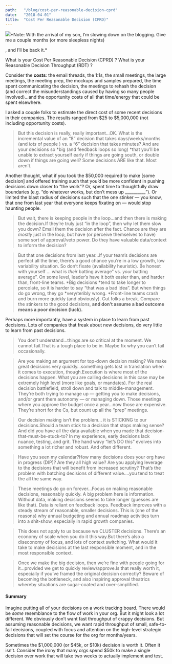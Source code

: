 ```yaml
---
path:	"/blog/cost-per-reasonable-decision-cprd"
date:	"2018-04-01"
title:	"Cost Per Reasonable Decision (CPRD)"
---
```


![](/images/1*Zs8BxzBm9KqCbaF05gXS2g@2x.jpeg)*Note: With the arrival of my son, I’m slowing down on the blogging. Give me a couple months (or more sleepless nights)

, and I’ll be back it.*

What is your Cost Per Reasonable Decision (CPRD) ? What is your Reasonable Decision Throughput (RDT) ?

Consider the **costs**: the email threads, the 1:1s, the small meetings, the large meetings, the meeting prep, the mockups and samples prepared, the time spent communicating the decision, the meetings to rehash the decision (and correct the misunderstandings caused by having so many people involved)…and the opportunity costs of all that time/energy that could be spent elsewhere.

I asked a couple folks to estimate the direct cost of some recent decisions in their companies. The results ranged from $25 to $5,000,000 (not including opportunity costs).


> But this decision is really, really important…OK. What is the incremental value of an “8” decision that takes days/weeks/months (and *lots* of people ) vs. a “6” decision that takes minutes? And are your decisions so *big (and feedback loops so long) *that you’ll be unable to extract yourself early if things are going south, or double down if things are going well? Some decisions ARE like that. Most aren’t.

Another thought, what if you took the $50,000 required to make [some decision] and offered training such that you’d be more confident in pushing decisions down closer to “the work”? Or, spent time to thoughtfully draw boundaries (e.g. “do whatever works, but don’t mess up \_\_\_\_\_\_\_\_\_\_”). Or limited the blast radius of decisions such that the one stinker — you know, that one from last year that everyone keeps fixating on — would stop haunting people.


> But wait, there is keeping people in the loop…and then there is making the decision.If they’re truly just “in the loop”, then why let them slow you down? Email them the decision after the fact. Chance are they are *mostly* just in the loop, but have (or perceive themselves to have) some sort of approval/veto power. Do they have valuable data/context to inform the decision?


> But that one decisions from last year…If your team’s decisions are perfect all the time, there’s a good chance you’re in a low growth, low variability situation. So don’t fixate (availability heuristic). Be honest with yourself … what is *their* batting average” vs. *your* batting average”. On some level, leader’s have it both easier than, and harder than, front-line teams. *Big decisions *tend to take longer to percolate, so it is harder to say “that was a bad idea”. But when things do go wrong, they go *very/teribly wrong. *Front-line teams crash and burn more quickly (and obviously). Cut folks a break. Compare the stinkers to the good decisions, **and don’t assume a bad outcome means a poor decision (luck).**

Perhaps more importantly, have a system in place to learn from past decisions. Lots of companies that freak about new decisions, do very little to learn from past decisions.


> You don’t understand…things are so critical at the moment. We cannot fail.That is a tough place to be in. Maybe fix why you can’t fail occasionally.


> Are you making an argument for top-down decision making? We make great decisions very quickly…something gets lost in translation when it comes to execution, though.Execution is where most of the decisions happen. What you are calling decisions in this case may be extremely high level (more like goals, or mandates). For the real decision battlefield, stroll down and talk to middle-management. They’re both trying to manage up — getting you to make decisions, and/or grant them autonomy — or managing down. Those meetings where you approve the budget once a year…now those are expensive. They’re short for the Cs, but count up all the “prep” meetings.


> Our decision making isn’t the problem… it is STICKING to our decisions.Should a team stick to a decision that stops making sense? And did you have all the data available when you made that decision-that-must-be-stuck-to? In my experience, early decisions lack nuance, testing, and grit. The hand wavy “let’s DO this” evolves into something a lot richer and robust. And often different.


> Have you seen my calendar?How many decisions does your org have in progress (DIP)? Are they all high value? Are you applying leverage to the decisions that will benefit from increased scrutiny? That’s the problem with batching decisions of different value….you tend to treat the all the same way.


> These meetings do go on forever…Focus on making reasonable decisions, reasonably quickly. A big problem here is information. Without data, making decisions seems to take longer (guesses are like that). Data is reliant on feedback loops. Feedback improves with a steady stream of reasonable, smaller decisions. This is (one of the reasons) why annual budgeting and annual roadmap activities turn into a shit-show, especially in rapid growth companies.


> This does not apply to us because we CLUSTER decisions. There’s an economy of scale when you do it this way.But there’s also a diseconomy of focus, and lots of context switching. What would it take to make decisions at the last responsible moment, and in the most responsible context.


> Once we make the big decision, then we’re fine with people going for it…provided we get to quickly review/approve.Is that really worth it, especially if you’ve framed the original decision correctly? Beware of becoming the bottleneck, and also inspiring approval theatrics whereby situations are sugar-coated and over-simplified.

#### **Summary**

Imagine putting all of your decisions on a work tracking board. There would be *some* resemblance to the flow of work in your org. But it might look a lot different. We obviously don’t want fast throughput of crappy decisions. But assuming reasonable decisions, we want rapid throughput of small, safe-to-fail decisions, coupled with focus and attention on the high-level strategic decisions that will set the course for the org for months/years.

Sometimes the $1,000,000 (or $45k, or $10k) decision is worth it. Often it isn’t. Consider the irony that many orgs spend $50k to make a single decision over work that will take two weeks to actually implement and test.

